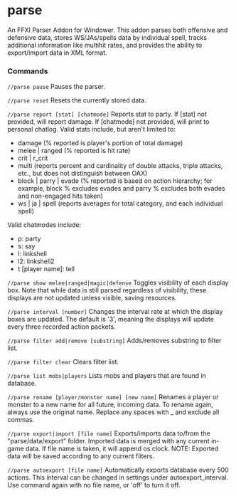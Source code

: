 # parse
An FFXI Parser Addon for Windower. This addon parses both offensive and defensive data, stores WS/JAs/spells data by individual spell, tracks additional information like multihit rates, and provides the ability to export/import data in XML format.

### Commands

`//parse pause`
Pauses the parser.

`//parse reset`
Resets the currently stored data.

`//parse report [stat] [chatmode]`
Reports stat to party. If [stat] not provided, will report damage. If [chatmode] not provided, will print to personal chatlog. Valid stats include, but aren't limited to:
* damage (% reported is player's portion of total damage)
* melee | ranged (% reported is hit rate)
* crit | r_crit
* multi (reports percent and cardinality of double attacks, triple attacks, etc., but does not distinguish between OAX)
* block | parry | evade (% reported is based on action hierarchy; for example, block % excludes evades and parry % excludes both evades and non-engaged hits taken)
* ws | ja | spell (reports averages for total category, and each individual spell)

Valid chatmodes include:
* p: party
* s: say
* l: linkshell
* l2: linkshell2
* t [player name]: tell

`//parse show melee|ranged|magic|defense`
Toggles visibility of each display box. Note that while data is still parsed regardless of visibility, these displays are not updated unless visible, saving resources.

`//parse interval [number]`
Changes the interval rate at which the display boxes are updated. The default is '3', meaning the displays will update every three recorded action packets.

`//parse filter add|remove [substring]`
Adds/removes substring to filter list.

`//parse filter clear`
Clears filter list.

`//parse list mobs|players`
Lists mobs and players that are found in database.

`//parse rename [player/monster name] [new name]`
Renames a player or monster to a new name for all future, incoming data. To rename again, always use the original name. Replace any spaces with _ and exclude all commas.

`//parse export|import [file name]`
Exports/imports data to/from the "parse/data/export" folder. Imported data is merged with any current in-game data. If file name is taken, it will append os.clock. NOTE: Exported data will be saved according to any current filters.

`//parse autoexport [file name]`
Automatically exports database every 500 actions. This interval can be changed in settings under autoexport_interval. Use command again with no file name, or 'off' to turn it off.
